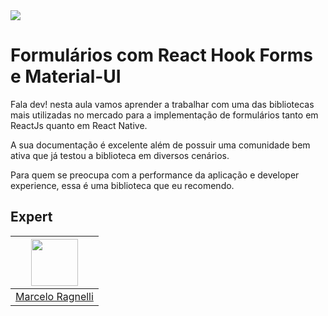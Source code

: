 <img src="https://storage.googleapis.com/golden-wind/experts-club/capa-github.svg" />

# Formulários com React Hook Forms e Material-UI

Fala dev! nesta aula vamos aprender a trabalhar com uma das bibliotecas mais utilizadas no mercado para a implementação de formulários tanto em ReactJs quanto em React Native.

A sua documentação é excelente além de possuir uma comunidade bem ativa que já testou a biblioteca em diversos cenários.

Para quem se preocupa com a performance da aplicação e developer experience, essa é uma biblioteca que eu recomendo.

## Expert

| [<img src="https://avatars.githubusercontent.com/u/12432044?v=4" width="75px;"/>](https://github.com/mrfrigerio) |
| :--------------------------------------------------------------------------------------------------------------: |
|                                [Marcelo Ragnelli](https://github.com/mrfrigerio)                                 |
